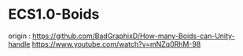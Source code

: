 # ECS1.0-Boids

origin : https://github.com/BadGraphixD/How-many-Boids-can-Unity-handle
          https://www.youtube.com/watch?v=mNZq0RhM-98
